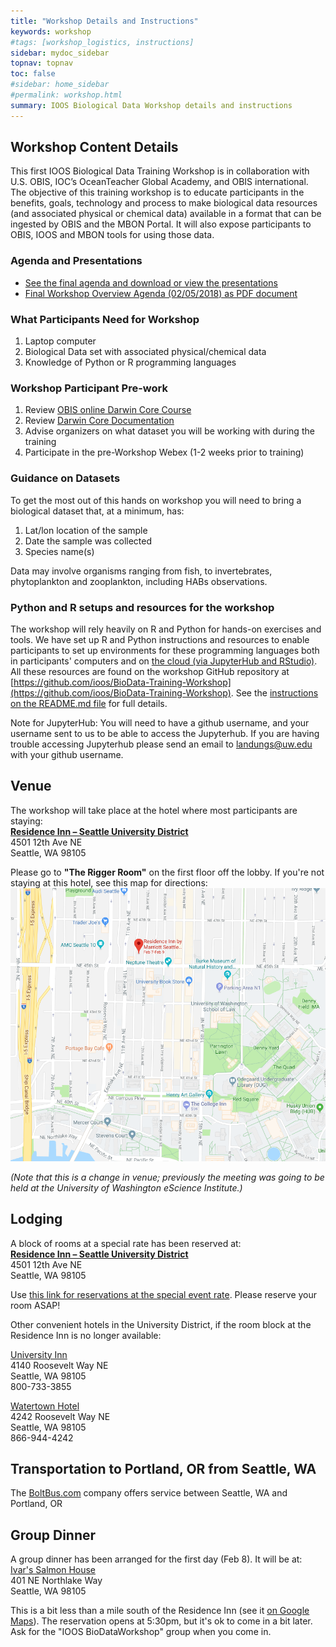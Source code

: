 ```yaml
---
title: "Workshop Details and Instructions"
keywords: workshop
#tags: [workshop_logistics, instructions]
sidebar: mydoc_sidebar
topnav: topnav
toc: false
#sidebar: home_sidebar
#permalink: workshop.html
summary: IOOS Biological Data Workshop details and instructions
---
```



## Workshop Content Details

This first IOOS Biological Data Training Workshop is in collaboration with U.S. OBIS, IOC’s OceanTeacher Global Academy, and OBIS international. The objective of this training workshop is to educate participants in the benefits, goals, technology and process to make biological data resources (and associated physical or chemical data) available in a format that can be ingested by OBIS and the MBON Portal. It will also expose participants to OBIS, IOOS and MBON tools for using those data.

### Agenda and Presentations
- [See the final agenda and download or view the presentations](https://ioos.github.io/BioData-Training-Workshop/agenda-and-presentations.html)
- [Final Workshop Overview Agenda (02/05/2018) as PDF document](https://github.com/ioos/BioData-Training-Workshop/blob/gh-pages/IOOS%20BioData%20Training%20Workshop%20Overview%20AgendaFINAL.pdf)

### What Participants Need for Workshop
1. Laptop computer
2. Biological Data set with associated physical/chemical data
3. Knowledge of Python or R programming languages

### Workshop Participant Pre-work
1. Review [OBIS online Darwin Core Course](http://classroom.oceanteacher.org/course/view.php?id=315)
2. Review [Darwin Core Documentation](http://www.iobis.org/manual/darwincore/)
3. Advise organizers on what dataset you will be working with during the training
4. Participate in the pre-Workshop Webex (1-2 weeks prior to training) 

### Guidance on Datasets
To get the most out of this hands on workshop you will need to bring a biological dataset that, at a minimum, has:
1. Lat/lon location of the sample
2. Date the sample was collected 
3. Species name(s)

Data may involve organisms ranging from fish, to invertebrates, phytoplankton and zooplankton, including HABs observations.

### Python and R setups and resources for the workshop
The workshop will rely heavily on R and Python for hands-on exercises and tools. We have set up R and Python instructions and resources to enable participants to set up environments for these programming languages both in participants' computers and on [the cloud (via JupyterHub and RStudio)](https://ioosbiodata.cloudmaven.org). All these resources are found on the workshop GitHub repository at [https://github.com/ioos/BioData-Training-Workshop](https://github.com/ioos/BioData-Training-Workshop). See the [instructions on the README.md file](https://github.com/ioos/BioData-Training-Workshop/blob/master/README.md) for full details.

Note for JupyterHub: You will need to have a github username, and your username sent to us to be able to access the Jupyterhub. If you are having trouble accessing Jupyterhub please send an email to landungs@uw.edu with your github username.


## Venue

The workshop will take place at the hotel where most participants are staying:   
**[Residence Inn – Seattle University District](http://www.marriott.com/hotels/travel/seaud-residence-inn-seattle-university-district/)**    
4501 12th Ave NE    
Seattle, WA 98105

Please go to **"The Rigger Room"** on the first floor off the lobby. If you're not staying at this hotel, see this map for directions:   
![hotel map](./ResidenceInnHotel-Map.png)

*(Note that this is a change in venue; previously the meeting was going to be held at the University of Washington eScience Institute.)*

## Lodging

A block of rooms at a special rate has been reserved at:    
**[Residence Inn – Seattle University District](http://www.marriott.com/hotels/travel/seaud-residence-inn-seattle-university-district/)**    
4501 12th Ave NE    
Seattle, WA 98105

Use [this link for reservations at the special event rate](http://www.marriott.com/meeting-event-hotels/group-corporate-travel/groupCorp.mi?resLinkData=UW%20Biological%20Data%20Training%20Workshop%5ESEAUD%60BDTBDTA%60179.00%60USD%60false%603%602/7/18%602/10/18%601/8/18&app=resvlink&stop_mobi=yes). Please reserve your room ASAP!

Other convenient hotels in the University District, if the room block at the Residence Inn is no longer available:

[University Inn](http://www.universityinnseattle.com)   
4140 Roosevelt Way NE   
Seattle, WA  98105   
800-733-3855    

[Watertown Hotel](http://www.watertownseattle.com )   
4242 Roosevelt Way NE   
Seattle, WA 98105   
866-944-4242   

## Transportation to Portland, OR from Seattle, WA

The [BoltBus.com](https://www.boltbus.com/) company offers service between Seattle, WA and Portland, OR 

## Group Dinner

A group dinner has been arranged for the first day (Feb 8). It will be at:    
[Ivar's Salmon House](https://www.ivars.com/locations/salmon-house)    
401 NE Northlake Way    
Seattle, WA 98105

This is a bit less than a mile south of the Residence Inn (see it [on Google Maps](https://goo.gl/maps/CfXd1a5QeBB2)). The reservation opens at 5:30pm, but it's ok to come in a bit later. Ask for the "IOOS BioDataWorkshop" group when you come in.
